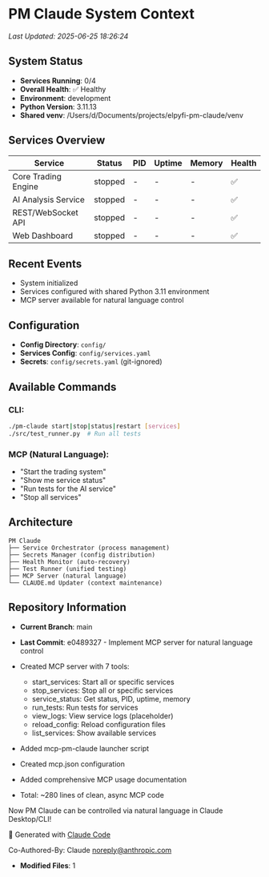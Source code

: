 # PM Claude System Context

*Last Updated: 2025-06-25 18:26:24*

## System Status
- **Services Running**: 0/4
- **Overall Health**: ✅ Healthy
- **Environment**: development
- **Python Version**: 3.11.13
- **Shared venv**: /Users/d/Documents/projects/elpyfi-pm-claude/venv

## Services Overview

| Service | Status | PID | Uptime | Memory | Health |
|---------|--------|-----|--------|--------|--------|
| Core Trading Engine | stopped | - | - | - | ✅ |
| AI Analysis Service | stopped | - | - | - | ✅ |
| REST/WebSocket API | stopped | - | - | - | ✅ |
| Web Dashboard | stopped | - | - | - | ✅ |

## Recent Events
- System initialized
- Services configured with shared Python 3.11 environment
- MCP server available for natural language control

## Configuration
- **Config Directory**: `config/`
- **Services Config**: `config/services.yaml`
- **Secrets**: `config/secrets.yaml` (git-ignored)

## Available Commands

### CLI:
```bash
./pm-claude start|stop|status|restart [services]
./src/test_runner.py  # Run all tests
```

### MCP (Natural Language):
- "Start the trading system"
- "Show me service status"
- "Run tests for the AI service"
- "Stop all services"

## Architecture
```
PM Claude
├── Service Orchestrator (process management)
├── Secrets Manager (config distribution)
├── Health Monitor (auto-recovery)
├── Test Runner (unified testing)
├── MCP Server (natural language)
└── CLAUDE.md Updater (context maintenance)
```

## Repository Information
- **Current Branch**: main
- **Last Commit**: e0489327 - Implement MCP server for natural language control

- Created MCP server with 7 tools:
  - start_services: Start all or specific services
  - stop_services: Stop all or specific services
  - service_status: Get status, PID, uptime, memory
  - run_tests: Run tests for services
  - view_logs: View service logs (placeholder)
  - reload_config: Reload configuration files
  - list_services: Show available services

- Added mcp-pm-claude launcher script
- Created mcp.json configuration
- Added comprehensive MCP usage documentation
- Total: ~280 lines of clean, async MCP code

Now PM Claude can be controlled via natural language in Claude Desktop/CLI\!

🤖 Generated with [Claude Code](https://claude.ai/code)

Co-Authored-By: Claude <noreply@anthropic.com>
- **Modified Files**: 1